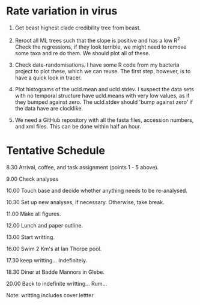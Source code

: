 # Rate variation in virus

1. Get beast highest clade credibility tree from beast.

2. Reroot all ML trees such that the slope is positive and has a low R<sup>2</sup> Check the regressions, if they look terrible, we might need to remove some taxa and re do them. We should plot all of these.

3. Check date-randomisations. I have some R code from my bacteria project to plot these, which we can reuse. The first step, however, is to have a quick look in tracer.

4. Plot histograms of the ucld.mean and ucld.stdev. I suspect the data sets with no temporal structure have ucld.means with very low values, as if they bumped against zero. The ucld.stdev should 'bump against zero' if the data have are clocklike.

5. We need a GitHub repository with all the fasta files, accession numbers, and xml files. This can be done within half an hour.

# Tentative Schedule

8.30 Arrival, coffee, and task assignment (points 1 - 5 above).

9.00 Check analyses

10.00 Touch base and decide whether anything needs to be re-analysed.

10.30 Set up new analyses, if necessary. Otherwise, take break.

11.00 Make all figures.

12.00 Lunch and paper outline.

13.00 Start writting.

16.00 Swim 2 Km's at Ian Thorpe pool.

17.30 keep writting... Indefinitely.

18.30 Diner at Badde Mannors in Glebe.

20.00 Back to indefinite writting... Rum...

Note: writting includes cover lettter

